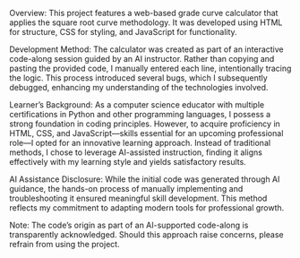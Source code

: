 Overview: This project features a web-based grade curve calculator that applies the square root curve methodology. It was developed using HTML for structure, CSS for styling, and JavaScript for functionality.

Development Method: The calculator was created as part of an interactive code-along session guided by an AI instructor. Rather than copying and pasting the provided code, I manually entered each line, intentionally tracing the logic. This process introduced several bugs, which I subsequently debugged, enhancing my understanding of the technologies involved.

Learner’s Background: As a computer science educator with multiple certifications in Python and other programming languages, I possess a strong foundation in coding principles. However, to acquire proficiency in HTML, CSS, and JavaScript—skills essential for an upcoming professional role—I opted for an innovative learning approach. Instead of traditional methods, I chose to leverage AI-assisted instruction, finding it aligns effectively with my learning style and yields satisfactory results.

AI Assistance Disclosure: While the initial code was generated through AI guidance, the hands-on process of manually implementing and troubleshooting it ensured meaningful skill development. This method reflects my commitment to adapting modern tools for professional growth.

Note: The code’s origin as part of an AI-supported code-along is transparently acknowledged. Should this approach raise concerns, please refrain from using the project.

